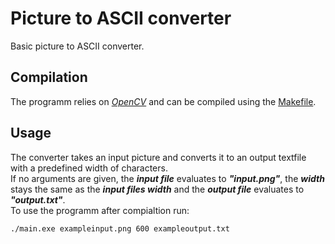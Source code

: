 # Picture to ASCII converter
Basic picture to ASCII converter.

## Compilation
The programm relies on [_OpenCV_](https://opencv.org/releases/) and can be compiled using the [Makefile](Makefile).

## Usage
The converter takes an input picture and converts it to an output textfile with a predefined width of characters. \
If no arguments are given, the _**input file**_ evaluates to **_"input.png"_**, the _**width**_ stays the same as the _**input files width**_ and the _**output file**_ evaluates to **_"output.txt"_**. \
To use the programm after compialtion run: 
```bash
./main.exe exampleinput.png 600 exampleoutput.txt
```

